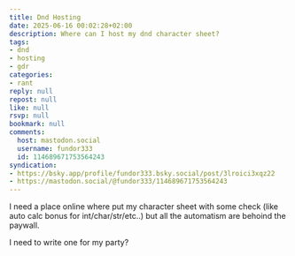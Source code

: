 ```yaml
---
title: Dnd Hosting
date: 2025-06-16 00:02:28+02:00
description: Where can I host my dnd character sheet?
tags:
- dnd
- hosting
- gdr
categories:
- rant
reply: null
repost: null
like: null
rsvp: null
bookmark: null
comments:
  host: mastodon.social
  username: fundor333
  id: 114689671753564243
syndication:
- https://bsky.app/profile/fundor333.bsky.social/post/3lroici3xqz22
- https://mastodon.social/@fundor333/114689671753564243
---
```


I need a place online where put my character sheet with some check (like auto calc bonus for int/char/str/etc..) but all the automatism are behoind the paywall.

I need to write one for my party?
